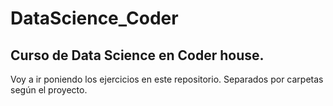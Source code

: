 # DataScience_Coder

## Curso de Data Science en Coder house.

Voy a ir poniendo los ejercicios en este repositorio. Separados por carpetas según el proyecto.
